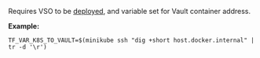 Requires VSO to be [deployed](https://github.com/hashicorp-education/learn-vault-infrastructure/tree/main/vso), and variable set for Vault container address.

**Example:**

`TF_VAR_K8S_TO_VAULT=$(minikube ssh "dig +short host.docker.internal" | tr -d '\r')`
